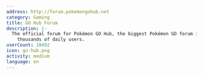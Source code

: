 ```yaml
---
address: http://forum.pokemongohub.net
category: Gaming
title: GO Hub Forum
description: |-
  The official forum for Pokémon GO Hub, the biggest Pokémon GO forum in the world with
    thousands of daily users.
userCount: 10492
icon: go-hub.png
activity: medium
language: en
---
```

